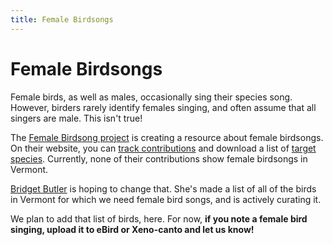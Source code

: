 ```yaml
---
title: Female Birdsongs
---
```


# Female Birdsongs

Female birds, as well as males, occasionally sing their species song. However, birders rarely identify females singing, and often assume that all singers are male. This isn't true!

The [Female Birdsong project](http://femalebirdsong.org/) is creating a resource about female birdsongs.  On their website, you can [track contributions](http://femalebirdsong.org/trackcontribution/) and download a list of [target species](http://femalebirdsong.org/targetspecies/). Currently, none of their contributions show female birdsongs in Vermont.

[Bridget Butler](https://www.birddiva.com/) is hoping to change that. She's made a list of all of the birds in Vermont for which we need female bird songs, and is actively curating it.

We plan to add that list of birds, here. For now, **if you note a female bird singing, upload it to eBird or Xeno-canto and let us know!**

<!-- Notes

Breeding Birds of Vermont notes that WTSP bright females sing more than dull males; how do they know?

-->